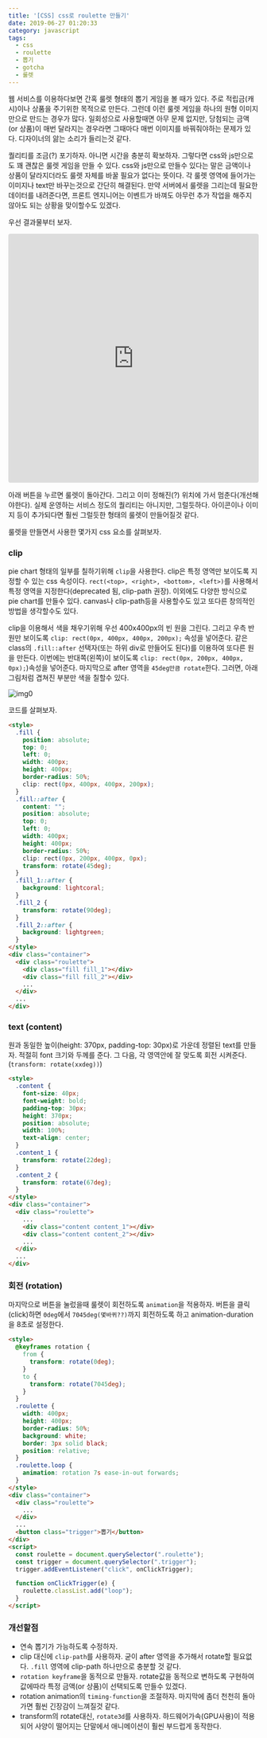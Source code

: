```yaml
---
title: '[CSS] css로 roulette 만들기'
date: 2019-06-27 01:20:33
category: javascript
tags:
  - css
  - roulette
  - 뽑기
  - gotcha
  - 룰렛
---
```


웹 서비스를 이용하다보면 간혹 룰렛 형태의 뽑기 게임을 볼 때가 있다. 주로 적립금(캐시)이나 상품을 주기위한 목적으로 만든다. 그런데 이런 룰렛 게임을 하나의 원형 이미지만으로 만드는 경우가 많다. 일회성으로 사용할때면 아무 문제 없지만, 당첨되는 금액(or 상품)이 매번 달라지는 경우라면 그때마다 매번 이미지를 바꿔줘야하는 문제가 있다. 디자이너의 앓는 소리가 들리는것 같다. 

퀄리티를 조금(?) 포기하자. 아니면 시간을 충분히 확보하자. 그렇다면 css와 js만으로도 꽤 괜찮은 룰렛 게임을 만들 수 있다. css와 js만으로 만들수 있다는 말은 금액이나 상품이 달라지더라도 룰렛 자체를 바꿀 필요가 없다는 뜻이다. 각 룰렛 영역에 들어가는 이미지나 text만 바꾸는것으로 간단히 해결된다. 만약 서버에서 룰렛을 그리는데 필요한 데이터를 내려준다면, 프론트 엔지니어는 이벤트가 바껴도 아무런 추가 작업을 해주지 않아도 되는 상황을 맞이할수도 있겠다.

우선 결과물부터 보자.

<div class="frame-wrap">
<iframe src="https://codesandbox.io/embed/css-roullete-znic6?fontsize=14" title="css-roulette" allow="geolocation; microphone; camera; midi; vr; accelerometer; gyroscope; payment; ambient-light-sensor; encrypted-media" style="width:100%; height:500px; border:0; border-radius: 4px; overflow:hidden;" sandbox="allow-modals allow-forms allow-popups allow-scripts allow-same-origin"></iframe>
</div>

아래 버튼을 누르면 룰렛이 돌아간다. 그리고 이미 정해진(?) 위치에 가서 멈춘다(개선해야한다). 실제 운영하는 서비스 정도의 퀄리티는 아니지만, 그럴듯하다. 아이콘이나 이미지 등이 추가되다면 훨씬 그럴듯한 형태의 룰렛이 만들어질것 같다.

룰렛을 만들면서 사용한 몇가지 css 요소를 살펴보자.

### clip
pie chart 형태의 일부를 칠하기위해 `clip`을 사용한다. clip은 특정 영역만 보이도록 지정할 수 있는 css 속성이다. `rect(<top>, <right>, <bottom>, <left>)`를 사용해서 특정 영역을 지정한다(deprecated 됨, clip-path 권장). 이외에도 다양한 방식으로 pie chart를 만들수 있다. canvas나 clip-path등을 사용할수도 있고 또다른 창의적인 방법을 생각할수도 있다. 

clip을 이용해서 색을 채우기위해 우선 400x400px의 빈 원을 그린다. 그리고 우측 반원만 보이도록 `clip: rect(0px, 400px, 400px, 200px);` 속성을 넣어준다. 같은 class의 `.fill::after` 선택자(또는 하위 div로 만들어도 된다)를 이용하여 또다른 원을 만든다. 이번에는 반대쪽(왼쪽)이 보이도록 `clip: rect(0px, 200px, 400px, 0px);`)속성을 넣어준다. 마지막으로 after 영역을 `45deg만큼 rotate`한다. 그러면, 아래 그림처럼 겹쳐진 부분만 색을 칠할수 있다.

![img0](./fill.jpg)

코드를 살펴보자.

~~~html
<style>
  .fill {
    position: absolute;
    top: 0;
    left: 0;
    width: 400px;
    height: 400px;
    border-radius: 50%;
    clip: rect(0px, 400px, 400px, 200px);
  }
  .fill::after {
    content: "";
    position: absolute;
    top: 0;
    left: 0;
    width: 400px;
    height: 400px;
    border-radius: 50%;
    clip: rect(0px, 200px, 400px, 0px);
    transform: rotate(45deg);
  }
  .fill_1::after {
    background: lightcoral;
  }
  .fill_2 {
    transform: rotate(90deg);
  }
  .fill_2::after {
    background: lightgreen;
  }
</style>
<div class="container">
  <div class="roulette">
    <div class="fill fill_1"></div>
    <div class="fill fill_2"></div>
    ...
  </div>
  ...
</div>
~~~

### text (content)
원과 동일한 높이(height: 370px, padding-top: 30px)로 가운데 정렬된 text를 만들자. 적절히 font 크기와 두께를 준다. 그 다음, 각 영역안에 잘 맞도록 회전 시켜준다. (`transform: rotate(xxdeg))`)

~~~html
<style>
  .content {
    font-size: 40px;
    font-weight: bold;
    padding-top: 30px;
    height: 370px;
    position: absolute;
    width: 100%;
    text-align: center;
  }
  .content_1 {
    transform: rotate(22deg);
  }
  .content_2 {
    transform: rotate(67deg);
  }
</style>
<div class="container">
  <div class="roulette">
    ...
    <div class="content content_1"></div>
    <div class="content content_2"></div>
    ...
  </div>
  ...
</div>
~~~

### 회전 (rotation)
마지막으로 버튼을 눌렀을때 룰렛이 회전하도록 `animation`을 적용하자. 버튼을 클릭(click)하면 `0deg`에서 `7045deg(몇바퀴??)`까지 회전하도록 하고 animation-duration을 8초로 설정한다.

~~~html
<style>
  @keyframes rotation {
    from {
      transform: rotate(0deg);
    }
    to {
      transform: rotate(7045deg);
    }
  }
  .roulette {
    width: 400px;
    height: 400px;
    border-radius: 50%;
    background: white;
    border: 3px solid black;
    position: relative;
  }
  .roulette.loop {
    animation: rotation 7s ease-in-out forwards;
  }
</style>
<div class="container">
  <div class="roulette">
    ...
  </div>
  ...
  <button class="trigger">뽑기</button>
</div>
<script>
  const roulette = document.querySelector(".roulette");
  const trigger = document.querySelector(".trigger");
  trigger.addEventListener("click", onClickTrigger);

  function onClickTrigger(e) {
    roulette.classList.add("loop");
  }
</script>
~~~

### 개선할점
* 연속 뽑기가 가능하도록 수정하자.
* clip 대신에 `clip-path`를 사용하자. 굳이 after 영역을 추가해서 rotate할 필요없다. `.fill` 영역에 clip-path 하나만으로 충분할 것 같다.
* `rotation keyframe`을 동적으로 만들자. rotate값을 동적으로 변하도록 구현하여 값에따라 특정 금액(or 상품)이 선택되도록 만들수 있겠다. 
* rotation animation의 `timing-function`을 조절하자. 마지막에 좀더 천천히 돌아가면 훨씬 긴장감이 느껴질것 같다.
* transform의 rotate대신, `rotate3d`를 사용하자. 하드웨어가속(GPU사용)이 적용되어 사양이 떨어지는 단말에서 애니메이션이 훨씬 부드럽게 동작한다.